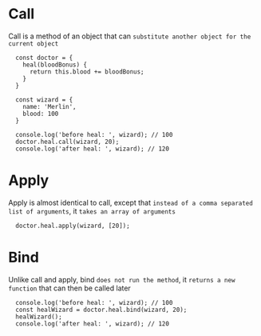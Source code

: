 # Call

Call is a method of an object that can `substitute another object for the current object`

```
  const doctor = {
    heal(bloodBonus) {
      return this.blood += bloodBonus;
    }
  }

  const wizard = {
    name: 'Merlin',
    blood: 100
  }

  console.log('before heal: ', wizard); // 100
  doctor.heal.call(wizard, 20);
  console.log('after heal: ', wizard); // 120

```

# Apply

Apply is almost identical to call, except that `instead of a comma separated list of arguments`, it `takes an array of arguments`

```
  doctor.heal.apply(wizard, [20]);

```

# Bind

Unlike call and apply, bind `does not run the method`, it `returns a new function` that can then be called later

```
  console.log('before heal: ', wizard); // 100
  const healWizard = doctor.heal.bind(wizard, 20);
  healWizard();
  console.log('after heal: ', wizard); // 120

```
